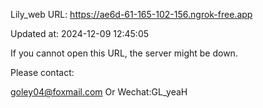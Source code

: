 Lily_web URL: https://ae6d-61-165-102-156.ngrok-free.app

Updated at: 2024-12-09 12:45:05

If you cannot open this URL, the server might be down.

Please contact: 

goley04@foxmail.com Or Wechat:GL_yeaH